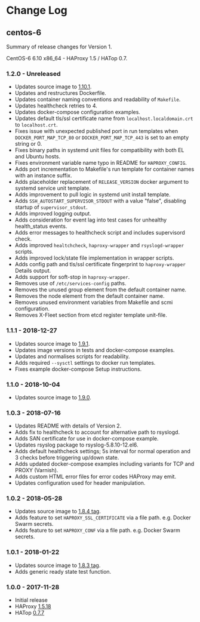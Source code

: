 # Change Log

## centos-6

Summary of release changes for Version 1.

CentOS-6 6.10 x86_64 - HAProxy 1.5 / HATop 0.7.

### 1.2.0 - Unreleased

- Updates source image to [1.10.1](https://github.com/jdeathe/centos-ssh/releases/tag/1.10.1).
- Updates and restructures Dockerfile.
- Updates container naming conventions and readability of `Makefile`.
- Updates healthcheck retries to 4.
- Updates docker-compose configuration examples.
- Updates default tls/ssl certificate name from `localhost.localdomain.crt` to `localhost.crt`.
- Fixes issue with unexpected published port in run templates when `DOCKER_PORT_MAP_TCP_80` or `DOCKER_PORT_MAP_TCP_443` is set to an empty string or 0.
- Fixes binary paths in systemd unit files for compatibility with both EL and Ubuntu hosts.
- Fixes environment variable name typo in README for `HAPROXY_CONFIG`.
- Adds port incrementation to Makefile's run template for container names with an instance suffix.
- Adds placeholder replacement of `RELEASE_VERSION` docker argument to systemd service unit template.
- Adds improvement to pull logic in systemd unit install template.
- Adds `SSH_AUTOSTART_SUPERVISOR_STDOUT` with a value "false", disabling startup of `supervisor_stdout`.
- Adds improved logging output.
- Adds consideration for event lag into test cases for unhealthy health_status events.
- Adds error messages to healthcheck script and includes supervisord check.
- Adds improved `healtchcheck`, `haproxy-wrapper` and `rsyslogd-wrapper` scripts.
- Adds improved lock/state file implementation in wrapper scripts.
- Adds config path and tls/ssl certificate fingerprint to `haproxy-wrapper` Details output.
- Adds support for soft-stop in `haproxy-wrapper`.
- Removes use of `/etc/services-config` paths.
- Removes the unused group element from the default container name.
- Removes the node element from the default container name.
- Removes unused environment variables from Makefile and scmi configuration.
- Removes X-Fleet section from etcd register template unit-file.

### 1.1.1 - 2018-12-27

- Updates source image to [1.9.1](https://github.com/jdeathe/centos-ssh/releases/tag/1.9.1).
- Updates image versions in tests and docker-compose examples.
- Updates and normalises scripts for readability.
- Adds required `--sysctl` settings to docker run templates.
- Fixes example docker-compose Setup instructions.

### 1.1.0 - 2018-10-04

- Updates source image to [1.9.0](https://github.com/jdeathe/centos-ssh/releases/tag/1.9.0).

### 1.0.3 - 2018-07-16

- Updates README with details of Version 2.
- Adds fix to healthcheck to account for alternative path to rsyslogd.
- Adds SAN certificate for use in docker-compose example.
- Updates rsyslog package to rsyslog-5.8.10-12.el6.
- Adds default healthcheck settings; 5s interval for normal operation and 3 checks before triggering up/down state.
- Adds updated docker-compose examples including variants for TCP and PROXY (Varnish).
- Adds custom HTML error files for error codes HAProxy may emit.
- Updates configuration used for header manipulation.

### 1.0.2 - 2018-05-28

- Updates source image to [1.8.4 tag](https://github.com/jdeathe/centos-ssh/releases/tag/1.8.4).
- Adds feature to set `HAPROXY_SSL_CERTIFICATE` via a file path. e.g. Docker Swarm secrets.
- Adds feature to set `HAPROXY_CONF` via a file path. e.g. Docker Swarm secrets.

### 1.0.1 - 2018-01-22

- Updates source image to [1.8.3 tag](https://github.com/jdeathe/centos-ssh/releases/tag/1.8.3).
- Adds generic ready state test function.

### 1.0.0 - 2017-11-28

- Initial release
- HAProxy [1.5.18](http://www.haproxy.org/download/1.5/src/CHANGELOG)
- HATop [0.7.7](http://feurix.org/projects/hatop/changes/#hatop-0-7-7)
